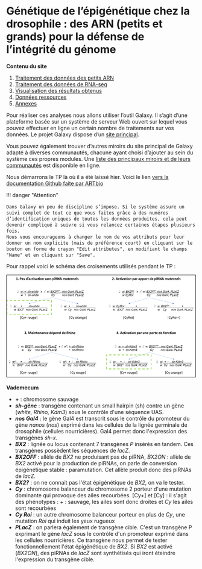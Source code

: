 # Génétique de l’épigénétique chez la drosophile : des ARN (petits et grands) pour la défense de l’intégrité du génome

**Contenu du site**

1. [Traitement des données des petits ARN](./srna.md)
2. [Traitement des données de RNA-seq](./rnaseq.md)
3. [Visualisation des résultats obtenus](./igv.md)
4. [Données ressources](./ressources.md)
5. [Annexes](./annexes.md)

Pour réaliser ces analyses nous allons utiliser l’outil Galaxy. Il s’agit d’une plateforme basée sur un système de serveur Web ouvert sur lequel vous pouvez effectuer en ligne un certain nombre de traitements sur vos données. Le projet Galaxy dispose d’un [site principal](https://usegalaxy.org/).

Vous pouvez également trouver d’autres miroirs du site principal de Galaxy adapté à diverses communautés, chacune ayant choisi d’ajouter au sein du système ces propres modules. Une [liste des principaux miroirs et de leurs communautés](https://galaxyproject.org/use/) est disponible en ligne.

Nous démarrons le TP là où il a été laissé hier. Voici le lien [vers la documentation Github faite par ARTbio](https://artbio.github.io/startbio/AnalyseGenomes_2023/outline/)

!!! danger "Attention"

	Dans Galaxy un peu de discipline s’impose. Si le système assure un suivi complet de tout ce que vous faites grâce à des numéros d’identification uniques de toutes les données produites, cela peut devenir compliqué à suivre si vous relancez certaines étapes plusieurs fois.
	Nous vous encourageons à changer le nom de vos attributs pour leur donner un nom explicite (mais de préférence court) en cliquant sur le bouton en forme de crayon "Edit attributes", en modifiant le champs "Name" et en cliquant sur "Save".

Pour rappel voici le schéma des croisements utilisés pendant le TP :

![Croisements](img/croisements.png "Croisements")

**Vademecum**
 
* **\+** : chromosome sauvage
* ***sh-gène*** : transgène contenant un small hairpin (sh) contre un gène (*white, Rhino, Kdm3*) sous le contrôle d'une séquence UAS.
* ***nos Gal4*** : le gène Gal4 est transcrit sous le contrôle du promoteur du gène *nanos* (*nos*) exprimé dans les cellules de la lignée germinale de drosophile (cellules nourricières). Gal4 permet donc l'expression des transgènes *sh-x*.
* ***BX2*** : lignée ou locus contenant 7 transgènes *P* insérés en tandem. Ces transgènes possèdent les séquences de *lacZ*. 
* ***BX2OFF*** : allèle de *BX2* ne produisant pas de piRNA, *BX2ON* : allèle de *BX2* activé pour la production de piRNAs, on parle de conversion épigénétique stable : paramutation. Cet allèle produit donc des piRNAs de *lacZ*.
* ***BX2?*** : on ne connait pas l'état épigénétique de *BX2*, on va le tester.
* ***Cy*** : chromosome balanceur du chromosome 2 porteur d'une mutation dominante qui provoque des ailes recourbées. [Cy+] et [Cy] : il s'agit des phénotypes : + : sauvage, les ailes sont donc droites et *Cy* les ailes sont recourbées
* ***Cy Roi*** : un autre chromosome balanceur porteur en plus de *Cy*, une mutation *Roi* qui induit les yeux rugueux
* ***PLacZ*** : on parlera également de transgène cible. C'est un transgène P exprimant le gène *lacZ* sous le contrôle d'un promoteur exprimé dans les cellules nourricières. Ce transgène nous permet de tester fonctionnellement l'état épigénétique de *BX2*. Si *BX2* est activé (*BX2ON*), des piRNAs de *lacZ* sont synthétisés qui iront éteindre l'expression du transgène cible.


